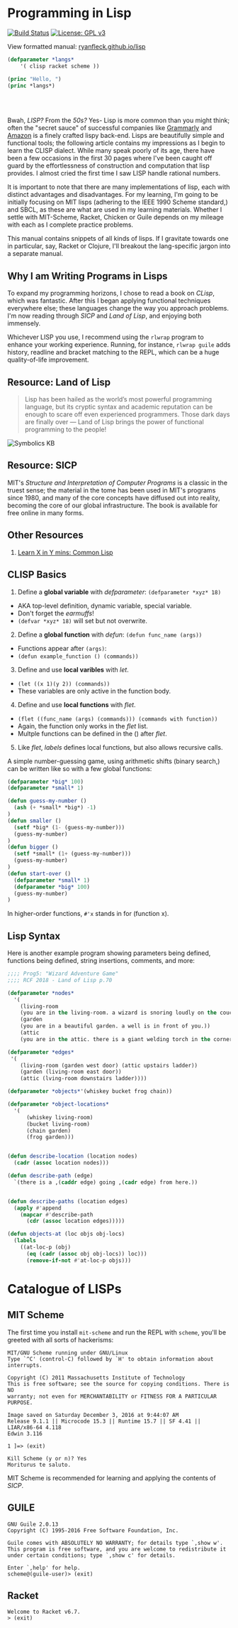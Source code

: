 # Programming in Lisp

  [![Build Status](https://travis-ci.org/RyanFleck/Projects.svg?branch=master)](https://travis-ci.org/RyanFleck/Projects)  [![License: GPL v3](https://img.shields.io/badge/License-GPL%20v3-blue.svg)](https://www.gnu.org/licenses/gpl-3.0)

  View formatted manual: [ryanfleck.github.io/lisp](https://ryanfleck.github.io/lisp)
  

```cl
(defparameter *langs*
    '( clisp racket scheme ))

(princ "Hello, ")
(princ *langs*)
```

<br />


<br />

Bwah, *LISP?* From the *50s?* Yes- Lisp is more common than you might think; often the "secret sauce" of successful companies like [Grammarly](https://tech.grammarly.com/blog/running-lisp-in-production) and [Amazon](https://groups.google.com/forum/#!topic/comp.lang.lisp/SD-8ULlEfy0%5B1-25%5D) is a finely crafted lispy back-end. Lisps are beautifully simple and functional tools; the following article contains my impressions as I begin to learn the CLISP dialect. While many speak poorly of its age, there have been a few occasions in the first 30 pages where I've been caught off guard by the effortlessness of construction and computation that lisp provides. I almost cried the first time I saw LISP handle rational numbers.

It is important to note that there are many implementations of lisp, each with distinct advantages and disadvantages. For my learning, I'm going to be initially focusing on MIT lisps (adhering to the IEEE 1990 Scheme standard,) and SBCL, as these are what are used in my learning materials. Whether I settle with MIT-Scheme, Racket, Chicken or Guile depends on my mileage with each as I complete practice problems.

This manual contains snippets of all kinds of lisps. If I gravitate towards one in particular, say, Racket or Clojure, I'll breakout the lang-specific jargon into a separate manual.


## Why I am Writing Programs in Lisps

To expand my programming horizons, I chose to read a book on *CLisp*, which was fantastic. After this I began applying functional techniques everywhere else; these languages change the way you approach problems. I'm now reading through *SICP* and *Land of Lisp*, and enjoying both immensely.

Whichever LISP you use, I recommend using the `rlwrap` program to enhance your working experience. Running, for instance, `rlwrap guile` adds history, readline and bracket matching to the REPL, which can be a huge quality-of-life improvement.

## **Resource:** Land of Lisp

> Lisp has been hailed as the world’s most powerful programming language, but its cryptic syntax and academic reputation can be enough to scare off even experienced programmers. Those dark days are finally over — Land of Lisp brings the power of functional programming to the people!

![Symbolics KB](https://ryanfleck.github.io/assets/SymbolicsKB.jpg)


## **Resource:** SICP

MIT's *Structure and Interpretation of Computer Programs* is a classic in the truest sense; the material in the tome has been used in MIT's programs since 1980, and many of the core concepts have diffused out into reality, becoming the core of our global infrastructure. The book is available for free online in many forms.

## Other Resources

1. [Learn X in Y mins: Common Lisp](https://learnxinyminutes.com/docs/common-lisp/)



## CLISP Basics
1. Define a **global variable** with *defparameter*: `(defparameter *xyz* 18)`
  * AKA top-level definition, dynamic variable, special variable.
  * Don't forget the *earmuffs*!
  * `(defvar *xyz* 18)` will set but not overwrite.
2. Define a **global function** with *defun*: `(defun func_name (args))`
  * Functions appear after `(args)`:
  * `(defun example_function () (commands))`
3. Define and use **local varibles** with *let*.
  * `(let ((x 1)(y 2)) (commands))`
  * These variables are only active in the function body.
4. Define and use **local functions** with *flet*.
  * `(flet ((func_name (args) (commands))) (commands with function))`
  * Again, the function only works in the *flet* list.
  * Multple functions can be defined in the () after *flet*.
5. Like *flet*, *labels* defines local functions, but also allows recursive calls.

A simple number-guessing game, using arithmetic shifts (binary search,) can be written like so with a few global functions:

```cl
(defparameter *big* 100)
(defparameter *small* 1)

(defun guess-my-number ()
  (ash (+ *small* *big*) -1)
)
(defun smaller ()
  (setf *big* (1- (guess-my-number)))
  (guess-my-number)
)
(defun bigger ()
  (setf *small* (1+ (guess-my-number)))
  (guess-my-number)
)
(defun start-over ()
  (defparameter *small* 1)
  (defparameter *big* 100)
  (guess-my-number)
)
```
In higher-order functions, `#'x` stands in for (function x).

## Lisp Syntax

Here is another example program showing parameters being defined, functions being defined, string insertions, comments, and more:

```cl
;;;; Prog5: "Wizard Adventure Game"
;;;; RCF 2018 - Land of Lisp p.70

(defparameter *nodes*
  '(
    (living-room
    (you are in the living-room. a wizard is snoring loudly on the couch.))
    (garden
    (you are in a beautiful garden. a well is in front of you.))
    (attic
    (you are in the attic. there is a giant welding torch in the corner.))))

(defparameter *edges*
 '(
    (living-room (garden west door) (attic upstairs ladder))
    (garden (living-room east door))
    (attic (lving-room downstairs ladder))))

(defparameter *objects*'(whiskey bucket frog chain))

(defparameter *object-locations*
  '(
      (whiskey living-room)
      (bucket living-room)
      (chain garden)
      (frog garden)))


(defun describe-location (location nodes)
  (cadr (assoc location nodes)))

(defun describe-path (edge)
  `(there is a ,(caddr edge) going ,(cadr edge) from here.))


(defun describe-paths (location edges)
  (apply #'append
    (mapcar #'describe-path
      (cdr (assoc location edges)))))

(defun objects-at (loc objs obj-locs)
  (labels
    ((at-loc-p (obj)
      (eq (cadr (assoc obj obj-locs)) loc)))
      (remove-if-not #'at-loc-p objs)))
```

# Catalogue of LISPs

## MIT Scheme

The first time you install `mit-scheme` and run the REPL with `scheme`, you'll be greeted with all sorts of hackerisms:

```
MIT/GNU Scheme running under GNU/Linux
Type `^C' (control-C) followed by `H' to obtain information about interrupts.

Copyright (C) 2011 Massachusetts Institute of Technology
This is free software; see the source for copying conditions. There is NO
warranty; not even for MERCHANTABILITY or FITNESS FOR A PARTICULAR PURPOSE.

Image saved on Saturday December 3, 2016 at 9:44:07 AM
Release 9.1.1 || Microcode 15.3 || Runtime 15.7 || SF 4.41 || LIAR/x86-64 4.118
Edwin 3.116

1 ]=> (exit)

Kill Scheme (y or n)? Yes
Moriturus te saluto.
```

MIT Scheme is recommended for learning and applying the contents of *SICP*.

## GUILE

```
GNU Guile 2.0.13
Copyright (C) 1995-2016 Free Software Foundation, Inc.

Guile comes with ABSOLUTELY NO WARRANTY; for details type `,show w'.
This program is free software, and you are welcome to redistribute it
under certain conditions; type `,show c' for details.

Enter `,help' for help.
scheme@(guile-user)> (exit)
```

## Racket

```
Welcome to Racket v6.7.
> (exit)
```
